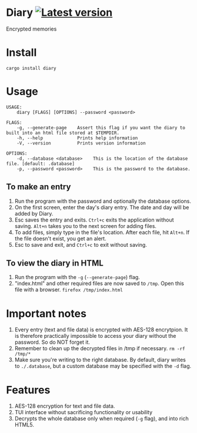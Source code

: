 # Diary [![Latest version]][crates.io]
Encrypted memories

[Latest Version]: https://img.shields.io/crates/v/diary.svg
[crates.io]: https://crates.io/crates/serde

# Install
```cargo install diary```

# Usage 
```
USAGE:
    diary [FLAGS] [OPTIONS] --password <password>

FLAGS:
    -g, --generate-page    Assert this flag if you want the diary to built into an html file stored at $TEMPDIR.
    -h, --help             Prints help information
    -V, --version          Prints version information

OPTIONS:
    -d, --database <database>    This is the location of the database file. [default: .database]
    -p, --password <password>    This is the password to the database.
```

## To make an entry
1. Run the program with the password and optionally the database options. 
2. On the first screen, enter the day's diary entry. The date and day will be added by Diary. 
3. Esc saves the entry and exits. ```Ctrl+c``` exits the application without saving. ```Alt+n``` takes you to the next screen for adding files.
4. To add files, simply type in the file's location. After each file, hit ```Alt+n```. If the file doesn't exist, you get an alert.
5. Esc to save and exit, and ```Ctrl+c``` to exit without saving.
  
## To view the diary in HTML
1. Run the program with the ```-g``` (```--generate-page```) flag.
2. "index.html" and other required files are now saved to ```/tmp```. Open this file with a browser. 
  ```firefox /tmp/index.html```
 
# Important notes
1. Every entry (text and file data) is encrypted with AES-128 encrytpion. It is therefore practically impossible to access your diary without the password. So do NOT forget it.
2. Remember to clean up the decrypted files in /tmp if necessary.
  ```rm -rf /tmp/*```
3. Make sure you're writing to the right database. By default, diary writes to ```./.database```, but a custom database may be specified with the ```-d``` flag.
  
# Features
1. AES-128 encryption for text and file data.
2. TUI interface without sacrificing functionality or usability
3. Decrypts the whole database only when required (```-g``` flag), and into rich HTML5.
